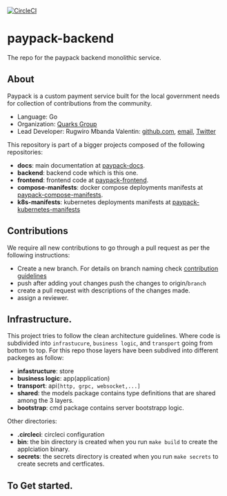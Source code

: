 [![CircleCI](https://circleci.com/gh/rugwirobaker/paypack-backend.svg?style=shield&circle-token=6f5aa06254f06fbeccf22a77d54ee272b197fbd8)](https://circleci.com/gh/rugwirobaker/paypack-backend)

# paypack-backend
The repo for the paypack backend monolithic service.

## About
Paypack is a custom payment service built for the local government needs for collection of contributions from the community.
 * Language: Go
 * Organization: [Quarks Group]()
 * Lead Developer: Rugwiro Mbanda Valentin: [github.com](https://github.com/rugwirobaker/), [email](rugwiorbaker@gmail.com), [Twitter](https://twitter.com/acodechef)

 This repository is part of a bigger projects composed of the following repositories:
  * **docs**: main documentation at [paypack-docs](https://github.com/rugwirobaker/paypack-docs).
  * **backend**: backend code which is this one.
  * **frontend**: frontend code at [paypack-frontend](https://github.com/rugwirobaker/paypack-frontend).
  * **compose-manifests**: docker compose deployments manifests at [paypack-compose-manifests](https://github.com/rugwirobaker/paypack-compose-manifests).
  * **k8s-manifests**:  kubernetes deployments manifests at [paypack-kubernetes-manifests](https://github.com/rugwirobaker/paypack-kubernetes-manifests)

 ## Contributions
 We require all new contributions to go through a pull request as per the following instructions:
  * Create a new branch. For details on branch naming check [contribution guidelines](CONTRIBUTORS.md)
  * push after adding yout changes push the changes to origin/`branch`
  * create a pull request with descriptions of the changes made.
  * assign a reviewer.

## Infrastructure.
This project tries to follow the clean architecture guidelines. Where code is subdivided into `infrastucure`, `business logic`, and `transport` going from bottom to top. For this repo those layers have been  subdived into different packeges as follow:
 * **infastructure**: store
 * **business logic**: app(application)
 * **transport**: api`[http, grpc, websocket,...]`
 * **shared**: the models package contains type definitions that are shared among the 3 layers.
 * **bootstrap**: cmd package contains server bootstrapp logic.

Other directories:
 * **.circleci**: circleci configuration
 * **bin**: the bin directory is created when you run `make build` to create the applciation binary.
 * **secrets**: the secrets directory is created when you run `make secrets` to create secrets and certficates.

 ## To Get started.
